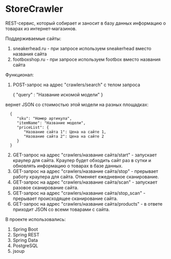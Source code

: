 # StoreCrawler
REST-сервис, который собирает и заносит в базу данных информацию о товарах из
 интернет-магазинов.

Поддерживаемые сайты:
1. sneakerhead.ru - при запросе используем sneakerhead вместо
названия сайта
2. footboxshop.ru - при запросе используем footbox вместо названия
сайта

Функционал:
1. POST-запрос на адрес "crawlers/search" с телом запроса
   

      {
         "query" : "Название искомой модели"
      }


вернет JSON со стоимостью этой модели на разных площадках:

      {
         "sku": "Номер артикула",
         "itemName": "Название модели",
         "priceList": {
            "Название сайта 1": Цена на сайте 1,
            "Название сайта 2": Цена на сайте 2
         }
      }
2. GET-запрос на адрес "crawlers/название сайта/start" - запускает краулер
   для сайта. Краулер будет обходить сайт раз в сутки и
   обновлять информацию о товарах в базе данных.
3. GET-запрос на адрес "crawlers/название сайта/stop" - прерывает работу
   краулера для сайта. Отменяет ежедневное сканирование.
4. GET-запрос на адрес "crawlers/название сайта/scan" - запускает разовое
   сканирование сайта.
5. GET-запрос на адрес "crawlers/название сайта/stop_scan" - прерывает
   происходящее сканирование сайта.
6. GET-запрос на адрес "crawlers/название сайта/products" - в ответе
   приходит JSON со всеми товарами с сайта.

В проекте использовались:
1. Spring Boot
2. Spring REST
3. Spring Data
4. PostgreSQL
5. jsoup